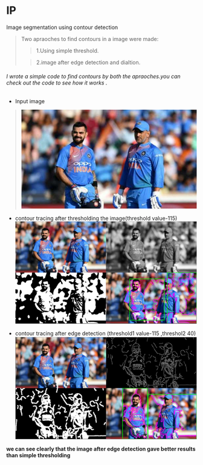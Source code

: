 # IP
Image segmentation using contour detection

> Two apraoches to find contours in a image were made:
>
>> 1.Using simple threshold.
>
>> 2.image after edge detection and dialtion.

###### I wrote a simple code to find contours by both the apraoches.you can check out the code to see how it works .
* Input image
> ![input image](/images/dhoni_virat.jpg)

* contour tracing after thresholding the image(threshold value-115)
![threshold](/images/Threshold.PNG)

* contour tracing after edge detection (threshold1 value-115 ,threshol2 40)
![threshold](images/canny.PNG)

**we can see clearly that the image after edge detection gave better results than simple thresholding**
